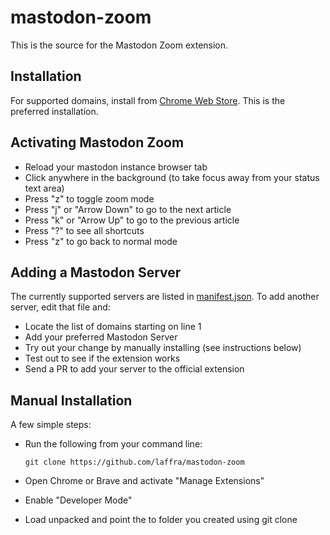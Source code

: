 # mastodon-zoom

This is the source for the Mastodon Zoom extension.

## Installation

For supported domains, install from [Chrome Web Store](https://chrome.google.com/webstore/detail/mastodon-zoom/hhhbnhdjbimopocclifikecdnmngjpaf). 
This is the preferred installation.

## Activating Mastodon Zoom

  - Reload your mastodon instance browser tab
  - Click anywhere in the background (to take focus away from your status text area)
  - Press "z" to toggle zoom mode
  - Press "j" or "Arrow Down" to go to the next article
  - Press "k" or "Arrow Up" to go to the previous article
  - Press "?" to see all shortcuts
  - Press "z" to go back to normal mode
  
## Adding a Mastodon Server

The currently supported servers are listed in [manifest.json](https://github.com/laffra/mastodon-zoom/blob/main/manifest.json). 
To add another server, edit that file and:

  - Locate the list of domains starting on line 1
  - Add your preferred Mastodon Server
  - Try out your change by manually installing (see instructions below)
  - Test out to see if the extension works 
  - Send a PR to add your server to the official extension

## Manual Installation

A few simple steps:

  - Run the following from your command line:

        git clone https://github.com/laffra/mastodon-zoom
    
  - Open Chrome or Brave and activate "Manage Extensions" 
  - Enable "Developer Mode"
  - Load unpacked and point the to folder you created using git clone
